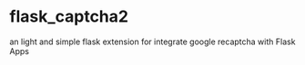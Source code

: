 # flask_captcha2
an light and simple flask extension for integrate google recaptcha with Flask Apps
